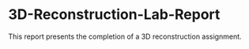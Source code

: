 ﻿# 3D-Reconstruction-Lab-Report
This report presents the completion of a 3D reconstruction assignment.
